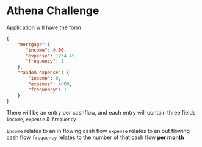 # Athena Challenge

Application will have the form

```json
{
    "mortgage":{
       "income": 0.00,
       "expense": 1234.45,
       "frequency": 1 
    },
    "random expense": {
        "income": 0,
        "expense": 4000,
        "frequency": 1
    }       
}
```

There will be an entry per cashflow, and each entry will contain three fields `income`, `expense` & `frequency`


`income` relates to an in flowing cash flow
`expense` relates to an out flowing cash flow
`frequency` relates to the number of that cash flow **per month**